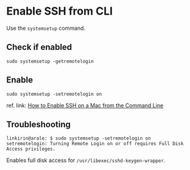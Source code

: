 # Enable SSH from CLI

Use the `systemsetup` command.

## Check if enabled

`sudo systemsetup -getremotelogin`

## Enable

`sudo systemsetup -setremotelogin on`

ref. link: [How to Enable SSH on a Mac from the Command Line](https://osxdaily.com/2016/08/16/enable-ssh-mac-command-line/)

## Troubleshooting

```shell
linkirin@arale: $ sudo systemsetup -setremotelogin on
setremotelogin: Turning Remote Login on or off requires Full Disk Access privileges.
```

Enables full disk access for `/usr/libexec/sshd-keygen-wrapper`.
